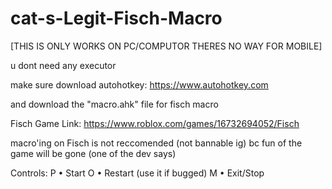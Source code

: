 # cat-s-Legit-Fisch-Macro
[THIS IS ONLY WORKS ON PC/COMPUTOR THERES NO WAY FOR MOBILE]

u dont need any executor

make sure download autohotkey:
https://www.autohotkey.com

<MAKE SURE DOWNLOAD V2 OF AUTOHOTKEY>

and download the "macro.ahk" file for fisch macro

Fisch Game Link: https://www.roblox.com/games/16732694052/Fisch



macro'ing on Fisch is not reccomended (not bannable ig)
bc fun of the game will be gone (one of the dev says)

Controls: 
P • Start
O • Restart (use it if bugged)
M • Exit/Stop

